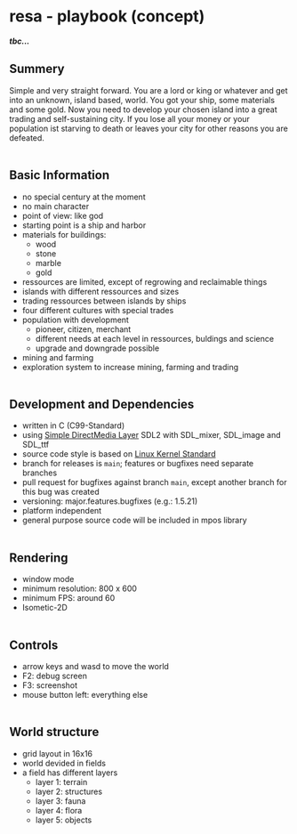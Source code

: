 # resa - playbook (concept)

**_tbc..._**

## Summery
Simple and very straight forward. You are a lord or king or whatever and get into an unknown, island based, world. You got your ship, some materials and some gold. Now you need to develop your chosen island into a great trading and self-sustaining city. If you lose all your money or your population ist starving to death or leaves your city for other reasons you are defeated.
<br><br>
## Basic Information
- no special century at the moment
- no main character
- point of view: like god
- starting point is a ship and harbor
- materials for buildings:
  - wood
  - stone
  - marble
  - gold
- ressources are limited, except of regrowing and reclaimable things
- islands with different ressources and sizes
- trading ressources between islands by ships
- four different cultures with special trades
- population with development
  - pioneer, citizen, merchant
  - different needs at each level in ressources, buldings and science
  - upgrade and downgrade possible
- mining and farming
- exploration system to increase mining, farming and trading
<br><br>
## Development and Dependencies
- written in C (C99-Standard)
- using [Simple DirectMedia Layer](https://wiki.libsdl.org) SDL2 with SDL_mixer, SDL_image and SDL_ttf
- source code style is based on [Linux Kernel Standard](https://www.kernel.org/doc/html/v4.10/process/coding-style.html)
- branch for releases is ```main```; features or bugfixes need separate branches
- pull request for bugfixes against branch ```main```, except another branch for this bug was created
- versioning: major.features.bugfixes (e.g.: 1.5.21)
- platform independent
- general purpose source code will be included in mpos library
<br><br>
## Rendering
- window mode
- minimum resolution: 800 x 600
- minimum FPS: around 60
- Isometic-2D
<br><br>
## Controls
- arrow keys and wasd to move the world
- F2: debug screen
- F3: screenshot
- mouse button left: everything else
<br><br>
## World structure
- grid layout in 16x16
- world devided in fields
- a field has different layers
  - layer 1: terrain
  - layer 2: structures
  - layer 3: fauna
  - layer 4: flora
  - layer 5: objects
